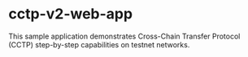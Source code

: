 # cctp-v2-web-app
This sample application demonstrates Cross-Chain Transfer Protocol (CCTP) step-by-step capabilities on testnet networks.
